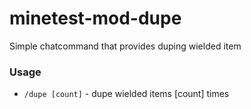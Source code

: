 # minetest-mod-dupe
Simple chatcommand that provides duping wielded item
### Usage
* `/dupe [count]` - dupe wielded items [count] times

